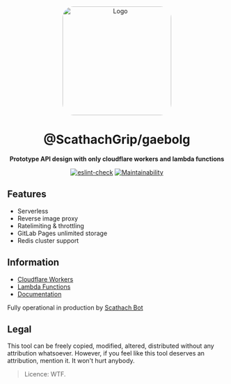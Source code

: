 <div align="center">

<img src="https://scathachbot.xyz/img/about/logo-ngeri.png" alt="Logo" width="250px" height="250px" style="border-radius:10%"/>

# @ScathachGrip/gaebolg

**Prototype API design with only cloudflare workers and lambda functions**

[![eslint-check](https://github.com/ScathachGrip/gaebolg/actions/workflows/build.yml/badge.svg)](https://github.com/ScathachGrip/gaebolg/actions/workflows/build.yml)
[![Maintainability](https://api.codeclimate.com/v1/badges/76bf88b037eba8ddcd6c/maintainability)](https://codeclimate.com/github/ScathachGrip/gaebolg/maintainability)

</div>

## Features
- Serverless
- Reverse image proxy
- Ratelimiting & throttling
- GitLab Pages unlimited storage
- Redis cluster support

## Information
- [Cloudflare Workers](https://workers.cloudflare.com/)
- [Lambda Functions](https://www.netlify.com/products/functions/)
- [Documentation](https://scathachgrip.github.io/gaebolg/)

Fully operational in production by [Scathach Bot](https://scathachbot.xyz)

## Legal
This tool can be freely copied, modified, altered, distributed without any attribution whatsoever. However, if you feel
like this tool deserves an attribution, mention it. It won't hurt anybody.
> Licence: WTF.